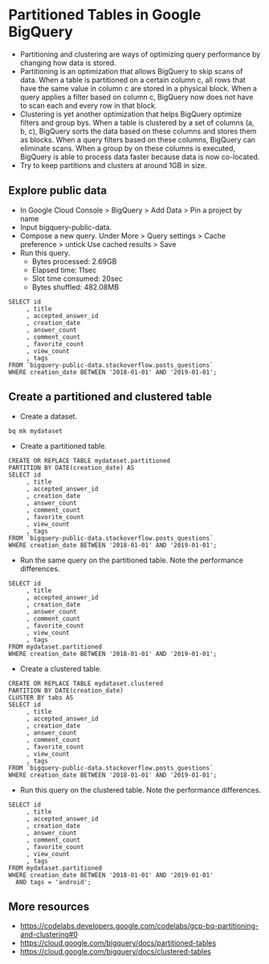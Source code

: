 # Partitioned Tables in Google BigQuery
- Partitioning and clustering are ways of optimizing query performance by
  changing how data is stored.
- Partitioning is an optimization that allows BigQuery to skip scans of data.
  When a table is partitioned on a certain column c, all rows that have the same
  value in column c are stored in a physical block. When a query applies a
  filter based on column c, BigQuery now does not have to scan each and every
  row in that block.
- Clustering is yet another optimization that helps BigQuery optimize filters
  and group bys. When a table is clustered by a set of columns (a, b, c),
  BigQuery sorts the data based on these columns and stores them as blocks. When
  a query filters based on these columns, BigQuery can eliminate scans. When a
  group by on these columns is executed, BigQuery is able to process data faster
  because data is now co-located.
- Try to keep partitions and clusters at around 1GB in size.

## Explore public data
- In Google Cloud Console > BigQuery > Add Data > Pin a project by name
- Input bigquery-public-data.
- Compose a new query. Under More > Query settings > Cache preference > untick
  Use cached results > Save
- Run this query.
    - Bytes processed: 2.69GB
    - Elapsed time: 11sec
    - Slot time consumed: 20sec
    - Bytes shuffled: 482.08MB
```
SELECT id
     , title
     , accepted_answer_id
     , creation_date
     , answer_count 
     , comment_count 
     , favorite_count
     , view_count
     , tags
FROM `bigquery-public-data.stackoverflow.posts_questions`
WHERE creation_date BETWEEN '2018-01-01' AND '2019-01-01';
```

## Create a partitioned and clustered table
- Create a dataset.
```
bq mk mydataset
```

- Create a partitioned table.
```
CREATE OR REPLACE TABLE mydataset.partitioned
PARTITION BY DATE(creation_date) AS
SELECT id
     , title
     , accepted_answer_id
     , creation_date
     , answer_count 
     , comment_count 
     , favorite_count
     , view_count
     , tags
FROM `bigquery-public-data.stackoverflow.posts_questions`
WHERE creation_date BETWEEN '2018-01-01' AND '2019-01-01';
```

- Run the same query on the partitioned table. Note the performance differences.
```
SELECT id
     , title
     , accepted_answer_id
     , creation_date
     , answer_count 
     , comment_count 
     , favorite_count
     , view_count
     , tags
FROM mydataset.partitioned
WHERE creation_date BETWEEN '2018-01-01' AND '2019-01-01';
```

- Create a clustered table.
```
CREATE OR REPLACE TABLE mydataset.clustered
PARTITION BY DATE(creation_date)
CLUSTER BY tabs AS
SELECT id
     , title
     , accepted_answer_id
     , creation_date
     , answer_count 
     , comment_count 
     , favorite_count
     , view_count
     , tags
FROM `bigquery-public-data.stackoverflow.posts_questions`
WHERE creation_date BETWEEN '2018-01-01' AND '2019-01-01';
```

- Run this query on the clustered table. Note the performance differences.
```
SELECT id
     , title
     , accepted_answer_id
     , creation_date
     , answer_count 
     , comment_count 
     , favorite_count
     , view_count
     , tags
FROM mydataset.partitioned
WHERE creation_date BETWEEN '2018-01-01' AND '2019-01-01'
  AND tags = 'android';
```

## More resources
- https://codelabs.developers.google.com/codelabs/gcp-bq-partitioning-and-clustering#0
- https://cloud.google.com/bigquery/docs/partitioned-tables
- https://cloud.google.com/bigquery/docs/clustered-tables